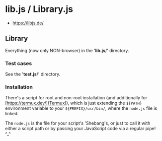 # lib.js / Library.js
* https://libjs.de/

## Library
Everything (now only NON-browser) in the '**lib.js**/' directory.

### Test cases
See the '**test.js**/' directory.

### Installation
There's a script for root and non-root installation (and additionally for
[https://termux.dev/](Termux)), which is just extending the `${PATH}`
environment variable to your `${PREFIX}/usr/bin/`, where the `node.js`
file is linked.

The `node.js` is the file for your script's 'Shebang's, or just to call
it with either a script path or by passing your JavaScript code via a
regular pipe! ^\_^

